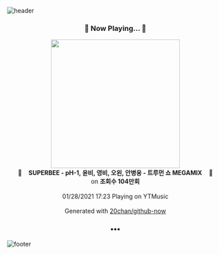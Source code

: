![header](https://capsule-render.vercel.app/api?type=wave&height=170&section=header&text=Hi.%20I'm%20SHIFT&fontColor=090707&fontAlignX=45&fontAlignY=65&fontSize=100)

<h3 align="center">🎵 Now Playing... 🎵</h3>
<p align="center">
  <a href="https://music.youtube.com/channel/UCmB08K6m8Ul790rOSefqU-Q">
    <img width="300" src="https://i.ytimg.com/vi/4wVQH_tj4DU/sddefault.jpg?sqp=-oaymwEWCJADEOEBIAQqCghqEJQEGHgg6AJIWg&rs">
  </a>
  <br>
  🎵&nbsp&nbsp&nbsp <b>SUPERBEE - pH-1, 윤비, 영비, 오왼, 안병웅 - 트루먼 쇼 MEGAMIX</b> &nbsp&nbsp&nbsp🎵
  <br>
  on <b>조회수 104만회</b>
  
  <br />
  <br />
  01/28/2021 17:23 Playing on YTMusic
  <br />
  <br />
  Generated with <a href="https://github.com/20chan/github-now">20chan/github-now</a>
</p>

<h3 align="center">•••</h3>

![footer](https://capsule-render.vercel.app/api?type=wave&height=150&section=footer)
